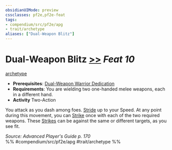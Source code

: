 ```yaml
---
obsidianUIMode: preview
cssclasses: pf2e,pf2e-feat
tags:
- compendium/src/pf2e/apg
- trait/archetype
aliases: ["Dual-Weapon Blitz"]
---
```

# Dual-Weapon Blitz  [>>](rules/core-rulebook/chapter-9-playing-the-game.md#Actions "Two-Action") *Feat 10*  
[archetype](rules/traits/archetype.md "Archetype Feat Trait")  

- **Prerequisites**: [Dual-Weapon Warrior Dedication](compendium/feats/dual-weapon-warrior-dedication-apg.md)
- **Requirements**: You are wielding two one-handed melee weapons, each in a different hand.
- **Activity** Two-Action

You attack as you dash among foes. [Stride](rules/actions/stride.md) up to your Speed. At any point during this movement, you can [Strike](rules/actions/strike.md) once with each of the two required weapons. These [Strikes](rules/actions/strike.md) can be against the same or different targets, as you see fit.

*Source: Advanced Player's Guide p. 170*  
%% #compendium/src/pf2e/apg #trait/archetype %%